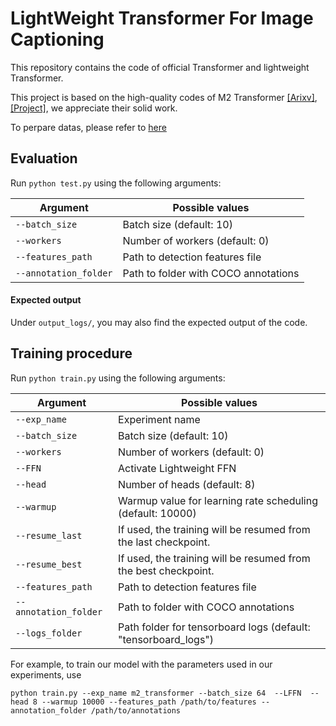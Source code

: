 #  LightWeight Transformer For Image Captioning
This repository contains the  code of official Transformer and lightweight Transformer.

This project is based on the high-quality codes of M2 Transformer [[Arixv]](https://arxiv.org/abs/1912.08226), [[Project]](https://github.com/aimagelab/meshed-memory-transformer), we appreciate their solid work.

To perpare datas, please refer to [here](https://github.com/aimagelab/meshed-memory-transformer) 

## Evaluation
Run `python test.py` using the following arguments:

| Argument | Possible values |
|------|------|
| `--batch_size` | Batch size (default: 10) |
| `--workers` | Number of workers (default: 0) |
| `--features_path` | Path to detection features file |
| `--annotation_folder` | Path to folder with COCO annotations |

#### Expected output
Under `output_logs/`, you may also find the expected output of the  code.

## Training procedure
Run `python train.py` using the following arguments:

| Argument | Possible values |
|------|------|
| `--exp_name` | Experiment name|
| `--batch_size` | Batch size (default: 10) |
| `--workers` | Number of workers (default: 0) |
| `--FFN` | Activate Lightweight FFN |
| `--head` | Number of heads (default: 8) |
| `--warmup` | Warmup value for learning rate scheduling (default: 10000) |
| `--resume_last` | If used, the training will be resumed from the last checkpoint. |
| `--resume_best` | If used, the training will be resumed from the best checkpoint. |
| `--features_path` | Path to detection features file |
| `--annotation_folder` | Path to folder with COCO annotations |
| `--logs_folder` | Path folder for tensorboard logs (default: "tensorboard_logs")|

For example, to train our model with the parameters used in our experiments, use
```
python train.py --exp_name m2_transformer --batch_size 64  --LFFN  --head 8 --warmup 10000 --features_path /path/to/features --annotation_folder /path/to/annotations
```
